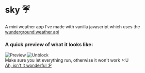 # sky :umbrella:
A mini weather app I've made with vanilla javascript which uses the [wunderground weather api](http://api.wunderground.com/api)   
### A quick preview of what it looks like:
![Preview](https://image.ibb.co/de8XGJ/sky.png)
![Unblock](https://image.ibb.co/hFcsGJ/blocked.png)   
Make sure you let everything run, otherwise it won't work >:U      
[Ah, isn't it wonderful :P](https://tar01.github.io/sky/)
